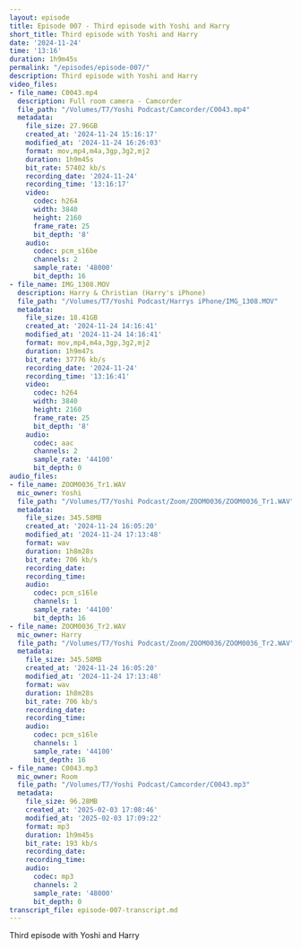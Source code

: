 ```yaml
---
layout: episode
title: Episode 007 - Third episode with Yoshi and Harry
short_title: Third episode with Yoshi and Harry
date: '2024-11-24'
time: '13:16'
duration: 1h9m45s
permalink: "/episodes/episode-007/"
description: Third episode with Yoshi and Harry
video_files:
- file_name: C0043.mp4
  description: Full room camera - Camcorder
  file_path: "/Volumes/T7/Yoshi Podcast/Camcorder/C0043.mp4"
  metadata:
    file_size: 27.96GB
    created_at: '2024-11-24 15:16:17'
    modified_at: '2024-11-24 16:26:03'
    format: mov,mp4,m4a,3gp,3g2,mj2
    duration: 1h9m45s
    bit_rate: 57402 kb/s
    recording_date: '2024-11-24'
    recording_time: '13:16:17'
    video:
      codec: h264
      width: 3840
      height: 2160
      frame_rate: 25
      bit_depth: '8'
    audio:
      codec: pcm_s16be
      channels: 2
      sample_rate: '48000'
      bit_depth: 16
- file_name: IMG_1308.MOV
  description: Harry & Christian (Harry's iPhone)
  file_path: "/Volumes/T7/Yoshi Podcast/Harrys iPhone/IMG_1308.MOV"
  metadata:
    file_size: 18.41GB
    created_at: '2024-11-24 14:16:41'
    modified_at: '2024-11-24 14:16:41'
    format: mov,mp4,m4a,3gp,3g2,mj2
    duration: 1h9m47s
    bit_rate: 37776 kb/s
    recording_date: '2024-11-24'
    recording_time: '13:16:41'
    video:
      codec: h264
      width: 3840
      height: 2160
      frame_rate: 25
      bit_depth: '8'
    audio:
      codec: aac
      channels: 2
      sample_rate: '44100'
      bit_depth: 0
audio_files:
- file_name: ZOOM0036_Tr1.WAV
  mic_owner: Yoshi
  file_path: "/Volumes/T7/Yoshi Podcast/Zoom/ZOOM0036/ZOOM0036_Tr1.WAV"
  metadata:
    file_size: 345.58MB
    created_at: '2024-11-24 16:05:20'
    modified_at: '2024-11-24 17:13:48'
    format: wav
    duration: 1h8m28s
    bit_rate: 706 kb/s
    recording_date:
    recording_time:
    audio:
      codec: pcm_s16le
      channels: 1
      sample_rate: '44100'
      bit_depth: 16
- file_name: ZOOM0036_Tr2.WAV
  mic_owner: Harry
  file_path: "/Volumes/T7/Yoshi Podcast/Zoom/ZOOM0036/ZOOM0036_Tr2.WAV"
  metadata:
    file_size: 345.58MB
    created_at: '2024-11-24 16:05:20'
    modified_at: '2024-11-24 17:13:48'
    format: wav
    duration: 1h8m28s
    bit_rate: 706 kb/s
    recording_date:
    recording_time:
    audio:
      codec: pcm_s16le
      channels: 1
      sample_rate: '44100'
      bit_depth: 16
- file_name: C0043.mp3
  mic_owner: Room
  file_path: "/Volumes/T7/Yoshi Podcast/Camcorder/C0043.mp3"
  metadata:
    file_size: 96.28MB
    created_at: '2025-02-03 17:08:46'
    modified_at: '2025-02-03 17:09:22'
    format: mp3
    duration: 1h9m45s
    bit_rate: 193 kb/s
    recording_date:
    recording_time:
    audio:
      codec: mp3
      channels: 2
      sample_rate: '48000'
      bit_depth: 0
transcript_file: episode-007-transcript.md
---
```

Third episode with Yoshi and Harry

